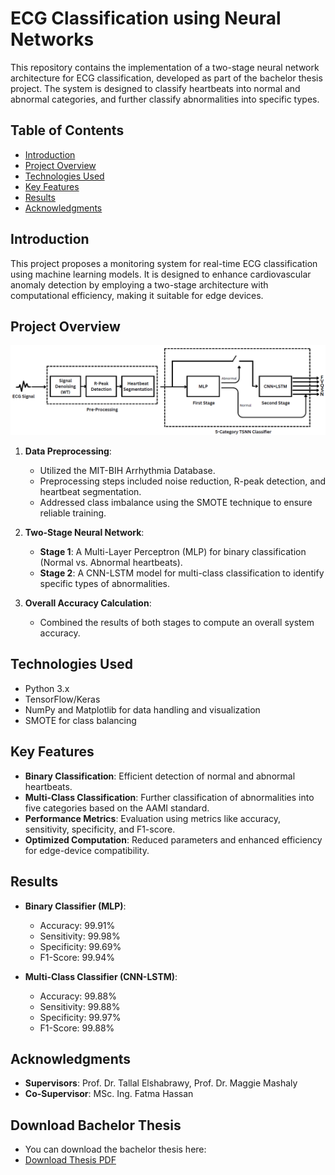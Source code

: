 
# ECG Classification using Neural Networks

This repository contains the implementation of a two-stage neural network architecture for ECG classification, 
developed as part of the bachelor thesis project. The system is designed to classify heartbeats into normal and abnormal categories, 
and further classify abnormalities into specific types.

## Table of Contents
- [Introduction](#introduction)
- [Project Overview](#project-overview)
- [Technologies Used](#technologies-used)
- [Key Features](#key-features)
- [Results](#results)
- [Acknowledgments](#acknowledgments)

## Introduction
This project proposes a monitoring system for real-time ECG classification using machine learning models. 
It is designed to enhance cardiovascular anomaly detection by employing a two-stage architecture with computational efficiency, making it suitable for edge devices.

## Project Overview
![Model Architecture](TSNN.PNG)
1. **Data Preprocessing**:
   - Utilized the MIT-BIH Arrhythmia Database.
   - Preprocessing steps included noise reduction, R-peak detection, and heartbeat segmentation.
   - Addressed class imbalance using the SMOTE technique to ensure reliable training.

2. **Two-Stage Neural Network**:
   - **Stage 1**: A Multi-Layer Perceptron (MLP) for binary classification (Normal vs. Abnormal heartbeats).
   - **Stage 2**: A CNN-LSTM model for multi-class classification to identify specific types of abnormalities.

3. **Overall Accuracy Calculation**:
   - Combined the results of both stages to compute an overall system accuracy.

## Technologies Used
- Python 3.x
- TensorFlow/Keras
- NumPy and Matplotlib for data handling and visualization
- SMOTE for class balancing

## Key Features
- **Binary Classification**: Efficient detection of normal and abnormal heartbeats.
- **Multi-Class Classification**: Further classification of abnormalities into five categories based on the AAMI standard.
- **Performance Metrics**: Evaluation using metrics like accuracy, sensitivity, specificity, and F1-score.
- **Optimized Computation**: Reduced parameters and enhanced efficiency for edge-device compatibility.

## Results
- **Binary Classifier (MLP)**:
  - Accuracy: 99.91%
  - Sensitivity: 99.98%
  - Specificity: 99.69%
  - F1-Score: 99.94%

- **Multi-Class Classifier (CNN-LSTM)**:
  - Accuracy: 99.88%
  - Sensitivity: 99.88%
  - Specificity: 99.97%
  - F1-Score: 99.88%

## Acknowledgments
- **Supervisors**: Prof. Dr. Tallal Elshabrawy, Prof. Dr. Maggie Mashaly
- **Co-Supervisor**: MSc. Ing. Fatma Hassan


## Download Bachelor Thesis
- You can download the bachelor thesis here:
- [Download Thesis PDF](Alaa_ShamsEldin_Thesis.pdf)
